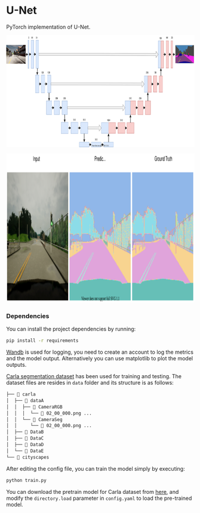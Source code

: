 # U-Net
PyTorch implementation of U-Net.

<p align="center">
  <img src="UNet.svg"  height="300" width="600"/>
</p>


<p align="center">
  <img src="unet_results.svg"  height="400" width="600"/>
</p>

### Dependencies
You can install the project dependencies by running:
```bash
pip install -r requirements
```

[Wandb](https://wandb.ai) is used for logging, you need to create an account to log the metrics and the model output.
Alternatively you can use matplotlib to plot the model outputs.

[Carla segmentation dataset](https://www.kaggle.com/kumaresanmanickavelu/lyft-udacity-challenge) has been used for training and testing. The dataset files are resides in `data` folder and its structure is as follows:

```bash
├──  carla
│  ├──  dataA
│  │  ├──  CameraRGB
│  │  │  └──  02_00_000.png ...
│  │  └──  CameraSeg
│  │     └──  02_00_000.png ...
│  ├──  DataB
│  ├──  DataC
│  ├──  DataD
│  └──  DataE
└──  cityscapes

```

After editing the config file, you can train the model simply by executing:
```bash
python train.py
```

You can download the pretrain model for Carla dataset from [here](https://drive.google.com/file/d/1pJsQuxfl-XettKYkQxuu-j0kyOVVPzvi/view?usp=sharing), and modify the `directory.load` parameter in `config.yaml` to load the pre-trained model.
